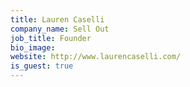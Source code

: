 ```yaml
---
title: Lauren Caselli
company_name: Sell Out
job_title: Founder
bio_image:
website: http://www.laurencaselli.com/
is_guest: true
---
```

